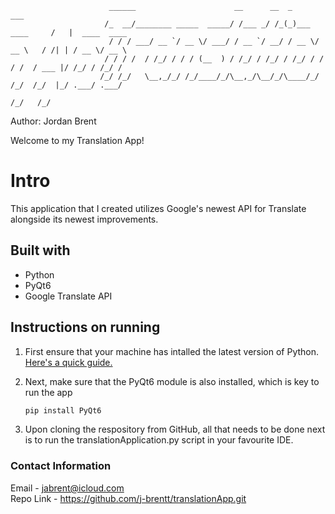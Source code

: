                           ______                      __      __  _                ___              
                         /_  __/________ _____  _____/ /___ _/ /_(_)___  ____     /   |  ____  ____ 
                          / / / ___/ __ `/ __ \/ ___/ / __ `/ __/ / __ \/ __ \   / /| | / __ \/ __ \
                         / / / /  / /_/ / / / (__  ) / /_/ / /_/ / /_/ / / / /  / ___ |/ /_/ / /_/ /
                        /_/ /_/   \__,_/_/ /_/____/_/\__,_/\__/_/\____/_/ /_/  /_/  |_/ .___/ .___/ 
                                                                                     /_/   /_/      
Author: Jordan Brent

Welcome to my Translation App!

# Intro
This application that I created utilizes Google's newest API for Translate alongside its newest improvements.

## Built with
- Python
- PyQt6
- Google Translate API


## Instructions on running 
1. First ensure that your machine has intalled the latest version of Python.
   [Here's a quick guide.](https://www.datacamp.com/blog/how-to-install-python)

2. Next, make sure that the PyQt6 module is also installed, which is key to run the app
     ```py
   pip install PyQt6
   ```
3. Upon cloning the respository from GitHub, all that needs to be done next is to run the translationApplication.py script in your favourite IDE.

 
### Contact Information
Email     - jabrent@icloud.com\
Repo Link - https://github.com/j-brentt/translationApp.git
